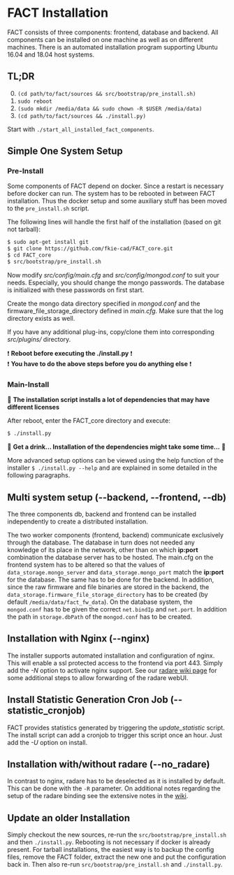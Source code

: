 # FACT Installation

FACT consists of three components: frontend, database and backend. All components can be installed on one machine as well as on different machines.
There is an automated installation program supporting Ubuntu 16.04 and 18.04 host systems.

## TL;DR

0. `(cd path/to/fact/sources && src/bootstrap/pre_install.sh)`
1. `sudo reboot`
2. `(sudo mkdir /media/data && sudo chown -R $USER /media/data)`
3. `(cd path/to/fact/sources && ./install.py)`

Start with `./start_all_installed_fact_components`.

## Simple One System Setup

### Pre-Install

Some components of FACT depend on docker. Since a restart is necessary before docker can run. The system has to be rebooted in between FACT installation. Thus the docker setup and some auxiliary stuff has been moved to the `pre_install.sh` script.

The following lines will handle the first half of the installation (based on git not tarball):

```sh
$ sudo apt-get install git
$ git clone https://github.com/fkie-cad/FACT_core.git
$ cd FACT_core
$ src/bootstrap/pre_install.sh
```

Now modify *src/config/main.cfg* and *src/config/mongod.conf* to suit your needs.
Especially, you should change the mongo passwords.
The database is initialized with these passwords on first start.  

Create the mongo data directory specified in *mongod.conf* and the firmware_file_storage_directory defined in *main.cfg*.
Make sure that the log directory exists as well.

If you have any additional plug-ins, copy/clone them into corresponding *src/plugins/* directory.  

:exclamation: **Reboot before executing the ./install.py** :exclamation:  
:exclamation: **You have to do the above steps before you do anything else** :exclamation:

### Main-Install

:customs: **The installation script installs a lot of dependencies that may have different licenses**
  
After reboot, enter the FACT_core directory and execute:  

```sh
$ ./install.py
```

:beer: **Get a drink... Installation of the dependencies might take some time...** :tea:

More advanced setup options can be viewed using the help function of the installer `$ ./install.py --help` and are explained in some detailed in the following paragraphs.

## Multi system setup (**--backend**, **--frontend**, **--db**)

The three components db, backend and frontend can be installed independently to create a distributed installation.

The two worker components (frontend, backend) communicate exclusively through the database. The database in turn does not needed any knowledge of its place in the network, other than on which **ip:port** combination the database server has to be hosted.
The main.cfg on the frontend system has to be altered so that the values of `data_storage.mongo_server` and `data_storage.mongo_port` match the **ip:port** for the database.
The same has to be done for the backend. In addition, since the raw firmware and file binaries are stored in the backend, the `data_storage.firmware_file_storage_directory` has to be created (by default `/media/data/fact_fw_data`).
On the database system, the `mongod.conf` has to be given the correct `net.bindIp` and `net.port`. In addition the path in `storage.dbPath` of the `mongod.conf` has to be created. 

## Installation with Nginx (**--nginx**)

The installer supports automated installation and configuration of nginx.
This will enable a ssl protected access to the frontend via port 443. 
Simply add the *-N* option to activate nginx support.
See our [radare wiki page](https://github.com/fkie-cad/FACT_core/wiki/radare-integration) for some additional steps to allow forwarding of the radare webUI.

## Install Statistic Generation Cron Job (**--statistic_cronjob**)

FACT provides statistics generated by triggering the *update_statistic* script. The install script can add a cronjob to trigger this script once an hour.
Just add the *-U* option on install.

## Installation with/without radare (**--no_radare**)

In contrast to nginx, radare has to be deselected as it is installed by default. This can be done with the `-R` parameter. On additional notes regarding the setup of the radare binding see the extensive notes in the [wiki](https://github.com/fkie-cad/FACT_core/wiki/radare-integration).

## Update an older Installation

Simply checkout the new sources, re-run the `src/bootstrap/pre_install.sh` and then `./install.py`. Rebooting is not necessary if docker is already present.
For tarball installations, the easiest way is to backup the config files, remove the FACT folder, extract the new one and put the configuration back in. Then also re-run `src/bootstrap/pre_install.sh` and `./install.py`.
